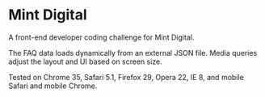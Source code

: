 Mint Digital
============

A front-end developer coding challenge for Mint Digital.

The FAQ data loads dynamically from an external JSON file. Media queries adjust the layout and UI based on screen size.

Tested on Chrome 35, Safari 5.1, Firefox 29, Opera 22, IE 8, and mobile Safari and mobile Chrome.

